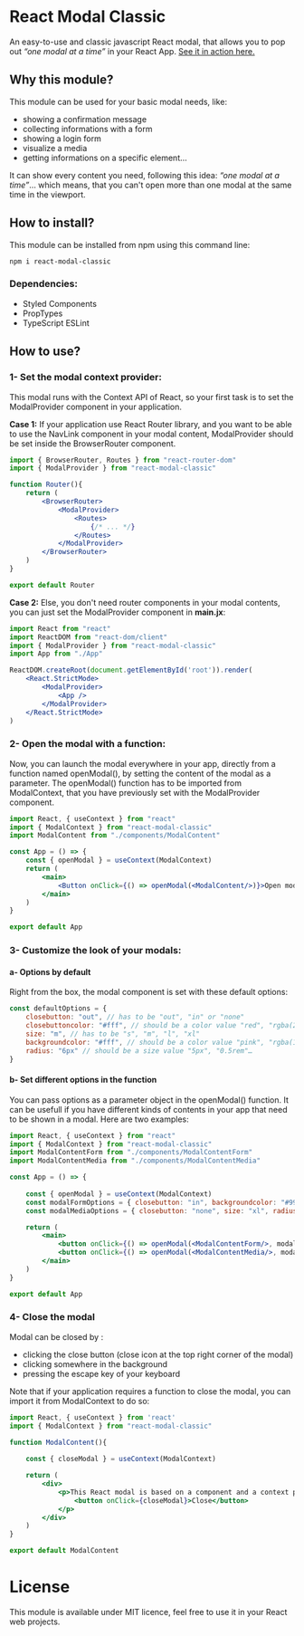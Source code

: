 # React Modal Classic

An easy-to-use and classic javascript React modal, that allows you to pop out *“one modal at a time”* in your React App.
[See it in action here.](https://google.com) 

## Why this module?

This module can be used for your basic modal needs, like:
- showing a confirmation message
- collecting informations with a form
- showing a login form
- visualize a media
- getting informations on a specific element…

It can show every content you need, following this idea: *“one modal at a time”*… which means, that you can't open more than one modal at the same time in the viewport. 

## How to install?

This module can be installed from npm using this command line:
```
npm i react-modal-classic
```

### Dependencies:

- Styled Components
- PropTypes
- TypeScript ESLint

## How to use?

### 1- Set the modal context provider:

This modal runs with the Context API of React, so your first task is to set the ModalProvider component in your application.

**Case 1:** If your application use React Router library, and you want to be able to use the NavLink component in your modal content, ModalProvider should be set inside the BrowserRouter component.  

```jsx
import { BrowserRouter, Routes } from "react-router-dom"
import { ModalProvider } from "react-modal-classic"

function Router(){
    return (
        <BrowserRouter>
            <ModalProvider>
                <Routes>
                    {/* ... */}
                </Routes>
            </ModalProvider>
        </BrowserRouter>
    )
}

export default Router
```
**Case 2:** Else, you don't need router components in your modal contents, you can just set the ModalProvider component in **main.jx**:

```jsx
import React from "react"
import ReactDOM from "react-dom/client"
import { ModalProvider } from "react-modal-classic"
import App from "./App"

ReactDOM.createRoot(document.getElementById('root')).render(
    <React.StrictMode>
        <ModalProvider>
            <App />
        </ModalProvider>
    </React.StrictMode>
)
```

### 2- Open the modal with a function:
Now, you can launch the modal everywhere in your app, directly from a function named openModal(), by setting the content of the modal as a parameter. The openModal() function has to be imported from ModalContext, that you have previously set with the ModalProvider component.
```jsx
import React, { useContext } from "react"
import { ModalContext } from "react-modal-classic"
import ModalContent from "./components/ModalContent"

const App = () => {
    const { openModal } = useContext(ModalContext)
    return (
        <main>
            <Button onClick={() => openModal(<ModalContent/>)}>Open modal</Button>
        </main>
    )
}

export default App
```

### 3- Customize the look of your modals:
#### a- Options by default
Right from the box, the modal component is set with these default options:
```javascript
const defaultOptions = {
    closebutton: "out", // has to be "out", "in" or "none"
    closebuttoncolor: "#fff", // should be a color value "red", "rgba(255,0,0,0.5)", "#242424"…
    size: "m", // has to be "s", "m", "l", "xl"
    backgroundcolor: "#fff", // should be a color value "pink", "rgba(120,120,120,0.8)", "#242424"…
    radius: "6px" // should be a size value "5px", "0.5rem"…
}
``` 
#### b- Set different options in the function
You can pass options as a parameter object in the openModal() function. It can be usefull if you have different kinds of contents in your app that need to be shown in a modal. 
Here are two examples:
```jsx
import React, { useContext } from "react"
import { ModalContext } from "react-modal-classic"
import ModalContentForm from "./components/ModalContentForm"
import ModalContentMedia from "./components/ModalContentMedia"

const App = () => {
    
    const { openModal } = useContext(ModalContext)
    const modalFormOptions = { closebutton: "in", backgroundcolor: "#999", size: "m" }
    const modalMediaOptions = { closebutton: "none", size: "xl", radius: "none" }

    return (
        <main>
            <button onClick={() => openModal(<ModalContentForm/>, modalFormOptions)}>Open a form</button>
            <button onClick={() => openModal(<ModalContentMedia/>, modalMediaOptions)}>Open a media</button>
        </main>
    )
}

export default App
```

### 4- Close the modal
Modal can be closed by :
- clicking the close button (close icon at the top right corner of the modal)
- clicking somewhere in the background
- pressing the escape key of your keyboard

Note that if your application requires a function to close the modal, you can import it from ModalContext to do so:
```jsx
import React, { useContext } from 'react'
import { ModalContext } from "react-modal-classic"

function ModalContent(){
    
    const { closeModal } = useContext(ModalContext)

    return (
        <div>
            <p>This React modal is based on a component and a context provider.<br/>
                <button onClick={closeModal}>Close</button>
            </p>
        </div>
    )
}

export default ModalContent
```

# License

This module is available under MIT licence, feel free to use it in your React web projects. 